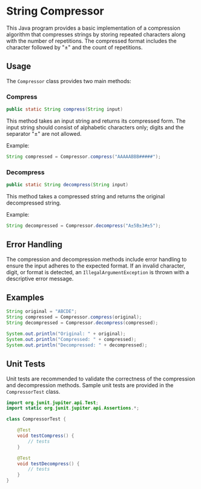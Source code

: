 # String Compressor

This Java program provides a basic implementation of a compression algorithm that compresses strings by storing repeated characters along with the number of repetitions. The compressed format includes the character followed by "±" and the count of repetitions.

## Usage

The `Compressor` class provides two main methods:

### Compress

```java
public static String compress(String input)
```

This method takes an input string and returns its compressed form. The input string should consist of alphabetic characters only; digits and the separator "±" are not allowed.

Example:
```java
String compressed = Compressor.compress("AAAAABBB#####");
```

### Decompress

```java
public static String decompress(String input)
```

This method takes a compressed string and returns the original decompressed string.

Example:
```java
String decompressed = Compressor.decompress("A±5B±3#±5");
```

## Error Handling

The compression and decompression methods include error handling to ensure the input adheres to the expected format. If an invalid character, digit, or format is detected, an `IllegalArgumentException` is thrown with a descriptive error message.

## Examples

```java
String original = "ABCDE";
String compressed = Compressor.compress(original);
String decompressed = Compressor.decompress(compressed);

System.out.println("Original: " + original);
System.out.println("Compressed: " + compressed);
System.out.println("Decompressed: " + decompressed);
```

## Unit Tests

Unit tests are recommended to validate the correctness of the compression and decompression methods. Sample unit tests are provided in the `CompressorTest` class.

```java
import org.junit.jupiter.api.Test;
import static org.junit.jupiter.api.Assertions.*;

class CompressorTest {

    @Test
    void testCompress() {
        // tests
    }

    @Test
    void testDecompress() {
        // tests
    }
}
